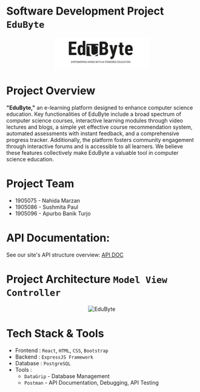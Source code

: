 # Software Development Project **`EduByte`**

<p align='center'>
<img alt="EduByte" height=50% width=50% src="Server/public/logo/EduByte_Logo.png" />
</p>

# **Project Overview**
**"EduByte,"** an e-learning platform designed to enhance computer science education. Key functionalities of EduByte include a broad spectrum of computer science courses, interactive learning modules through video lectures and blogs, a simple yet effective course recommendation system, automated assessments with instant feedback, and a comprehensive progress tracker. Additionally, the platform fosters community engagement through interactive forums and is accessible to all learners. We believe these features collectively make EduByte a valuable tool in computer science education.

# Project Team
- 1905075 - Nahida Marzan
- 1905086 - Sushmita Paul
- 1905096 - Apurbo Banik Turjo

# API Documentation: 
See our site's API structure overview: [API DOC](https://documenter.getpostman.com/view/32129219/2s9YsGhD2R)

# Project Architecture **`Model View Controller`**
<p align='center'>
<img alt="EduByte" height=50% width=50% src="Server/public/logo/archi.png" />
</p>

# **Tech Stack & Tools**

- Frontend : `React`, `HTML`, `CSS`, `Bootstrap`
- Backend : `ExpressJS Framework`
- Database : `PostgreSQL`
- Tools :
  - `DataGrip` - Database Management
  - `Postman` - API Documentation, Debugging, API Testing
